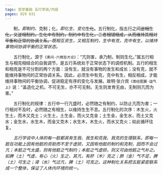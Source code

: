 ```yaml
---
tags: 哲学基础 五行学说/内容
pages: 029 031
---
```

&emsp;&emsp;制，<dfn>即制约、</dfn>克制；化，<dfn>即化生、变化</dfn>~~生化~~。五行制化，指五行之间~~逆相生化，又逆相制约，生化中有制约，制约中有生化，二者相辅相成，从而维持其相对平衡和正常的协调关系。~~<dfn>既相互资生，又相互制约，生中有克，克中有生，以维持事物间协调平衡的正常状态。</dfn>

&emsp;&emsp;五行制化，源于`《素问·六微旨大论》`：“亢则害，承乃制，制则生化。”属五行相生与相克相结合的自我调节，是五行系统处于正常状态下的调控机制。五行的相生和相克是不可分割的两个方面：没有生，就没有事物的发生和成长；没有克，就不能维持事物间的正常协调关系。因此，必须生中有克，克中有生，相反相成，才能维持事物间的平衡协调，促进稳定有序的变化与发展。故明·张介宾`《类经图翼·运气上》`说：“盖造化之机，不可无生，亦不可无制。无生则发育无由，无制则亢而为害。”

&emsp;&emsp;五行制化的规律：五行中一行亢盛时，必然随之有制约，以防止亢而为害；一行相对不及时，必然随之有相生，以维持生生不息。五行制化的次序：木生火，火生土，而木又克土；火生土，土生金，而火又克金；土生金，金生水，而土又克水；金生水，水生木，而金又克木；水生木，木生火，而水又克火；如此循环往复。

&emsp;&emsp;<dfn color="e47f7b">五行学说中人体的每一脏都具有生我、我生和克我、我克的生理联系，即每一脏在功能上因有他脏的资助而不至于虚损，又因有他脏的制约和克制，因而不会过亢；本脏之气太盛，则有他脏之气制约；本脏之气虚损，则又可由他脏之气补之。如脾（土）气虚，有心（火）生之，其亢，有肝（木）克之；肺（金）气不足，脾（土）可生之；肾（水）气过亢，脾（土）可克之。这种制化关系把五脏紧密联系成一个整体，保证了人体内环境的统一。</dfn>